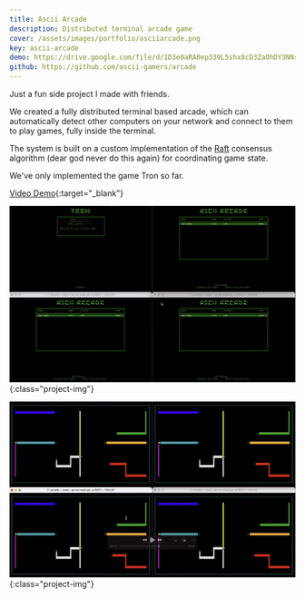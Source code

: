 ```yaml
---
title: Ascii Arcade
description: Distributed terminal arcade game
cover: /assets/images/portfolio/asciiarcade.png
key: ascii-arcade
demo: https://drive.google.com/file/d/1D3e0aRA0ep339L5shx8cD3ZaOhDY3NNr/view
github: https://github.com/ascii-gamers/arcade
---
```

Just a fun side project I made with friends. 

We created a fully distributed terminal based arcade, which can automatically detect other computers on your network and connect to them to play games, fully inside the terminal.

The system is built on a custom implementation of the [Raft](https://raft.github.io/) consensus algorithm (dear god never do this again) for coordinating game state. 

We've only implemented the game Tron so far. 

[Video Demo](https://drive.google.com/file/d/1D3e0aRA0ep339L5shx8cD3ZaOhDY3NNr/view){:target="_blank"}


![image](/assets/images/portfolio/tron2.png){:class="project-img"}

![image](/assets/images/portfolio/tron1.png){:class="project-img"}


